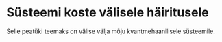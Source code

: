 # Süsteemi koste välisele häiritusele 

Selle peatüki teemaks on välise välja mõju kvantmehaanilisele süsteemile.
